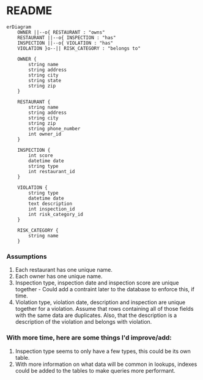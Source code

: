 

# README

```mermaid
erDiagram
    OWNER ||--o{ RESTAURANT : "owns"
    RESTAURANT ||--o{ INSPECTION : "has"
    INSPECTION ||--o{ VIOLATION : "has"
    VIOLATION }o--|| RISK_CATEGORY : "belongs to"

    OWNER {
        string name
        string address
        string city
        string state
        string zip
    }

    RESTAURANT {
        string name
        string address
        string city
        string zip
        string phone_number
        int owner_id
    }

    INSPECTION {
        int score
        datetime date
        string type
        int restaurant_id
    }

    VIOLATION {
        string type
        datetime date
        text description
        int inspection_id
        int risk_category_id
    }

    RISK_CATEGORY {
        string name
    }
```

### Assumptions

1. Each restaurant has one unique name.
2. Each owner has one unique name.
3. Inspection type, inspection date and inspection score are unique together - Could add a contraint later to the database to enforce this, if time.
4. Violation type, violation date, description and inspection are unique together for a violation. Assume that rows containing all of those fields with the same data are duplicates. Also, that the description is a description of the violation and belongs with violation. 


### With more time, here are some things I'd improve/add:

1. Inspection type seems to only have a few types, this could be its own table.
2. With more information on what data will be common in lookups, indexes could be added to the tables to make queries more performant.
